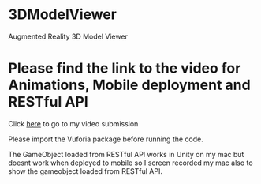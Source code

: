 # 3DModelViewer
Augmented Reality 3D Model Viewer


Please find the link to the video for Animations, Mobile deployment and RESTful API
===================================================================================
Click [here](https://youtu.be/RWI1dmwozpY) to go to my video submission

Please import the Vuforia package before running the code.

The GameObject loaded from RESTful API works in Unity on my mac but doesnt work when deployed to mobile so I screen recorded my mac also to show the gameobject loaded from RESTful API. 
